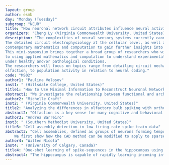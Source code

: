 ```yaml
---
layout: group
author: esmb
day: "Monday (Tuesday)"
subgroup: "NEUR"
title: "How neuronal network circuit attributes influence neural activity, coding, and learning"
organizers: "Cheng Ly (Virginia Commonwealth University, United States), Pamela Pyzza (Kenyon College, United States)"
description: "The complexities of neural sensory systems currently cannot be elucidated by experiments alone.  
The detailed circuit electrophysiology at the cellular level, as well as large-scale images require 
contemporary mathematics and computation to gain further insights into how they function.  
This mini-symposium brings together a broad group of researchers who will discuss their approaches 
to using applied mathematics and computation to understand experimental data collected from neural recordings 
under healthy and/or pathological conditions.  
The researchers will focus on topics range from detailing circuit mechanisms of neuron spike variability, neuronal connectivity, 
olfaction, to population activity in relation to neural coding."
code: "MS02"
author1: "Paulina Volosov"
inst1: " (Hillsdale College, United States)"
title1: "How to Use Minimal Information to Reconstruct Neuronal Networks"
abstract1: "We investigate the relationship between functional and architectural connectivity in the cerebral cortex by means of network reconstruction via time-delayed spike-train correlation. We begin by reconstructing the entire network, and then we sample the matrix randomly and use the tool of matrix completion to fill-in the rest of the network. To be more experimentally valid, we next examine a small “slice” or submatrix of the network and determine how much information we can deduce about the whole network from this small piece. An examination of the spectral properties of connectivity matrices forms a major part of this analysis."
author2: "Michelle Craft"
inst2: " (Virginia Commonwealth University, United States)"
title2: "Analyzing the differences in olfactory bulb spiking with ortho- and retronasal stimulation"
abstract2: "Olfaction is a key sense for many cognitive and behavioral tasks, and is particularly unique because odors can naturally enter the nasal cavity from the front or rear, i.e., ortho- and retro-nasal, respectively.  Yet little is known about the differences in coordinated spiking in the olfactory bulb (a key odor processing center) with ortho versus retro stimulation, let alone how these different modes of olfaction may alter coding of odors.  We simultaneously record many cells in rat olfactory bulb to assess the differences in spiking statistics, and develop a biophysical olfactory bulb network model to study the reason for these differences.  Using theoretical and computational methods, we find that the olfactory bulb transfers input statistics differently for retro stimulation relative to ortho stimulation.  Furthermore, our models show that the temporal profile of inputs is crucial for capturing our data and is thus a distinguishing feature between ortho and retro stimulation, even at the olfactory bulb.  Understanding the spiking dynamics of the olfactory bulb with both ortho and retro stimulation is a key step for ultimately understanding how the brain codes odors with different modes of olfaction."
author3: "Andrea Barreiro"
inst3: " (Southern Methodist University, United States)"
title3: "Cell assembly detection in low firing-rate spike train data"
abstract3: "Cell assemblies, defined as groups of neurons forming temporal spike coordination, are thought to be fundamental units supporting major cognitive functions. Detecting cell assemblies is challenging since they can occur at a range of time scales and with a range of precisions, from synchronous spikes to co-variations in firing rate. A recently published cell assembly detection (CAD) algorithm (Russo and Durstewitz, 2017) addresses this ambiguity in time scale and precision; however, it is limited to spike trains with a relatively high number of total spikes, a condition which is frequently not met by the low temporal resolution data produced by calcium imaging.
    We first show how the CAD method can be modified to apply to sparse spike train data. This allows us to detect assemblies in calcium imaging data of neuronal activity in the CA1 region of the hippocampus, a brain region critical for encoding and generalizing contextual memories, during contextual fear conditioning training and tests. We found that assemblies in hippocampus play a role in encoding and retrieving contextual memories. In particular, there exists a group of assemblies whose exploratory activities predict the animal’s ability to distinguish different contexts. Moreover, the mechanisms for processing contextual information are different between two genetically distinct strains of mice that are included in the experiments."
author4: "Wilten Nicola"
inst4: " (University of Calgary, Canada)"
title4: "One-shot learning of spike-sequences in the hippocampus using theta-oscillations"
abstract4: "The hippocampus is capable of rapidly learning incoming information, even if that information is only observed once.   Further, this information can be replayed in a compressed format during Sharp Wave Ripples (SPW-R).  We leveraged state-of-the-art techniques in training recurrent spiking networks to demonstrate how primarily interneuron networks can: 1) generate internal theta sequences to bind externally elicited spikes in the presence of septal inhibition, 2) compress learned spike sequences in the form of a SPW-R when septal inhibition is removed, 3) generate and refine gamma-assemblies during SPW-R mediated compression, and 4) regulate the inter-ripple-interval timing between SPW-R’s in ripple clusters.  From the fast time scale of neurons to the slow time scale of behaviors, interneuron networks and theta oscillations serve as the scaffolding for one-shot learningby replaying, refining, and regulating spike sequences."
---
```

